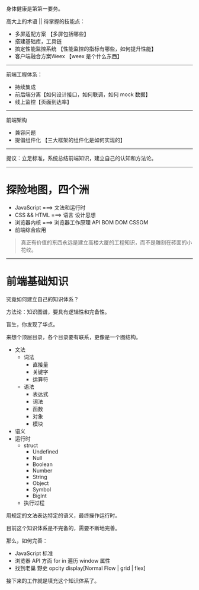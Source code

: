 身体健康是第第一要务。

高大上的术语 || 待掌握的技能点：
- 多屏适配方案 【多屏包括哪些】
- 搭建基础库，工具链
- 搞定性能监控系统 【性能监控的指标有哪些，如何提升性能】
- 客户端融合方案Weex 【weex 是个什么东西】

---

前端工程体系：
- 持续集成
- 前后端分离【如何设计接口，如何联调，如何 mock 数据】
- 线上监控【页面到达率】

---

前端架构
- 兼容问题
- 提倡组件化 【三大框架的组件化是如何实现的】

---

提议：立足标准，系统总结前端知识，建立自己的认知和方法论。

---

# 探险地图，四个洲
- JavaScript ===> 文法和运行时
- CSS && HTML ===> 语言 设计思想
- 浏览器内核 ===> 浏览器工作原理 API BOM DOM CSSOM
- 前端综合应用

> 真正有价值的东西永远是建立高楼大厦的工程知识，而不是雕刻在砖面的小花纹。

---

# 前端基础知识

究竟如何建立自己的知识体系？

方法论：知识图谱，要具有逻辑性和完备性。

盲生，你发现了华点。

来想个顶层目录，各个目录要有联系，更像是一个图结构。

- 文法
    - 词法
        - 直接量
        - 关键字
        - 运算符
    - 语法
        - 表达式
        - 词法
        - 函数
        - 对象
        - 模块
- 语义
- 运行时
    - struct
        - Undefined
        - Null
        - Boolean
        - Number
        - String
        - Object
        - Symbol
        - BigInt
    - 执行过程

用规定的文法表达特定的语义，最终操作运行时。

目前这个知识体系是不完备的，需要不断地完善。

那么，如何完善：
- JavaScript 标准
- 浏览器 API 方面 for in 遍历 window 属性
- 找到老巢 野史 opcity display[Normal Flow | grid | flex]


接下来的工作就是填充这个知识体系了。

